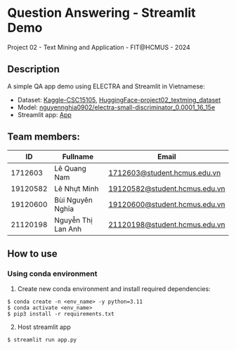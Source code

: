# Question Answering - Streamlit Demo
Project 02 - Text Mining and Application - FIT@HCMUS - 2024

## Description
A simple QA app demo using ELECTRA and Streamlit in Vietnamese:
- Dataset: [Kaggle-CSC15105](https://www.kaggle.com/datasets/duyminhnguyentran/csc15105), [HuggingFace-project02_textming_dataset](https://huggingface.co/datasets/nguyennghia0902/project02_textming_dataset)
- Model: [nguyennghia0902/electra-small-discriminator_0.0001_16_15e](https://huggingface.co/nguyennghia0902/electra-small-discriminator_0.0001_16_15e)
- Streamlit app: [App](https://proj02textminingapp-nghiaitus.streamlit.app/)

## Team members:
| ID | Fullname | Email |
|---|---|---|
| 1712603| Lê Quang Nam | 1712603@student.hcmus.edu.vn|
| 19120582| Lê Nhựt Minh | 19120582@student.hcmus.edu.vn|
| 19120600| Bùi Nguyên Nghĩa | 19120600@student.hcmus.edu.vn |
| 21120198 | Nguyễn Thị Lan Anh  | 21120198@student.hcmus.edu.vn |
    

## How to use
### Using conda environment
1. Create new conda environment and install required dependencies:
```
$ conda create -n <env_name> -y python=3.11
$ conda activate <env_name>
$ pip3 install -r requirements.txt
```
2. Host streamlit app
```
$ streamlit run app.py
```
